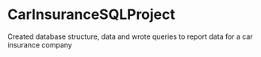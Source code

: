 # CarInsuranceSQLProject
Created database structure, data and wrote queries to report data for a car insurance company
